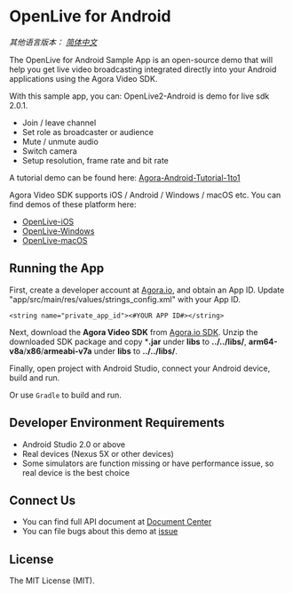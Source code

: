 # OpenLive for Android

*其他语言版本： [简体中文](README.md)*

The OpenLive for Android Sample App is an open-source demo that will help you get live video broadcasting integrated directly into your Android applications using the Agora Video SDK.

With this sample app, you can:
OpenLive2-Android is demo for live sdk 2.0.1.

- Join / leave channel
- Set role as broadcaster or audience
- Mute / unmute audio
- Switch camera
- Setup resolution, frame rate and bit rate

A tutorial demo can be found here: [Agora-Android-Tutorial-1to1](https://github.com/AgoraIO/Agora-Android-Tutorial-1to1)

Agora Video SDK supports iOS / Android / Windows / macOS etc. You can find demos of these platform here:

- [OpenLive-iOS](https://github.com/AgoraIO/OpenLive-iOS)
- [OpenLive-Windows](https://github.com/AgoraIO/OpenLive-Windows)
- [OpenLive-macOS](https://github.com/AgoraIO/OpenLive-macOS)

## Running the App
First, create a developer account at [Agora.io](https://dashboard.agora.io/signin/), and obtain an App ID. Update "app/src/main/res/values/strings_config.xml" with your App ID.

```
<string name="private_app_id"><#YOUR APP ID#></string>
```

Next, download the **Agora Video SDK** from [Agora.io SDK](https://www.agora.io/en/download/). Unzip the downloaded SDK package and copy ***.jar** under **libs** to **../../libs/**, **arm64-v8a**/**x86**/**armeabi-v7a** under **libs** to **../../libs/**.

Finally, open project with Android Studio, connect your Android device, build and run.

Or use `Gradle` to build and run.

## Developer Environment Requirements
- Android Studio 2.0 or above
- Real devices (Nexus 5X or other devices)
- Some simulators are function missing or have performance issue, so real device is the best choice

## Connect Us
- You can find full API document at [Document Center](https://docs.agora.io/en/)
- You can file bugs about this demo at [issue](https://github.com/AgoraIO/OpenLive-Android/issues)

## License
The MIT License (MIT).
